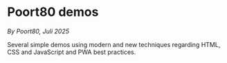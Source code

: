 # Poort80 demos

_By Poort80, Juli 2025_

Several simple demos using modern and new techniques regarding HTML, CSS and JavaScript and PWA best practices.
